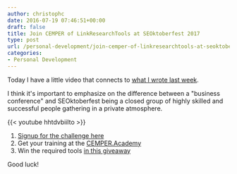 ```yaml
---
author: christophc
date: 2016-07-19 07:46:51+00:00
draft: false
title: Join CEMPER of LinkResearchTools at SEOktoberfest 2017
type: post
url: /personal-development/join-cemper-of-linkresearchtools-at-seoktoberfest-2016/
categories:
- Personal Development
---
```


Today I have a little video that connects to [what I wrote last week](https://www.christophcemper.com/success/bring-your-business-life-to-a-new-level-at-this-sold-out-event/).

I think it's important to emphasize on the difference between a "business conference" and SEOktoberfest
being a closed group of highly skilled and successful people gathering in a private atmosphere.

{{< youtube hhtdvbiilto >}}

1. [Signup for the challenge here](http://www.linkresearchtools.com/seoktoberfest)
2. Get your training at the [CEMPER.Academy](http://cemper.academy)
3. Win the required tools [in this giveaway](http://www.linkresearchtools.com/giveaways/lrt-seoktoberfest-challenge/)

Good luck!
